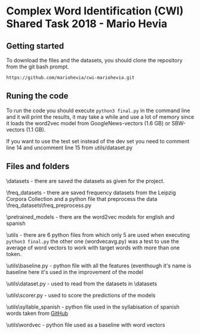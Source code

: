 # Complex Word Identification (CWI) Shared Task 2018 - Mario Hevia

## Getting started
To download the files and the datasets, you should clone the repository from the git bash prompt.

    https://github.com/mariohevia/cwi-mariohevia.git

## Runing the code

To run the code you should execute `python3 final.py` in the command line and it will print the results, it may take a while and use a lot of memory since it loads the word2vec model from GoogleNews-vectors (1.6 GB) or SBW-vectors (1.1 GB).

If you want to use the test set instead of the dev set you need to comment line 14 and uncomment line 15 from utils/dataset.py

## Files and folders

\datasets - there are saved the datasets as given for the project.

\freq_datasets - there are saved frequency datasets from the Leipzig Corpora Collection and a python file that preprocess the data \freq_datasets\freq_preprocess.py

\pretrained_models - there are the word2vec models for english and spanish

\utils - there are 6 python files from which only 5 are used when executing `python3 final.py` the other one (wordvecavg.py) was a test to use the average of word vectors to work with target words with more than one token.

\utils\baseline.py - python file with all the features (eventhough it's name is baseline here it's used in the improvement of the model

\utils\dataset.py - used to read from the datasets in \datasets

\utils\scorer.py - used to score the predictions of the models

\utils\syllable_spanish - python file used in the syllabisation of spanish words taken from [GitHub](https://github.com/mabodo/sibilizador/blob/master/Silabizator.ipynb)

\utils\wordvec - python file used as a baseline with word vectors
